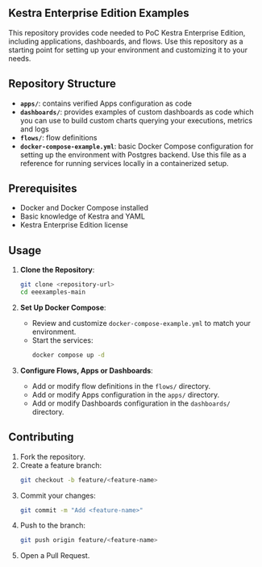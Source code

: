 ## Kestra Enterprise Edition Examples

This repository provides code needed to PoC Kestra Enterprise Edition, including applications, dashboards, and flows. Use this repository as a starting point for setting up your environment and customizing it to your needs.

## Repository Structure
- **`apps/`**: contains verified Apps configuration as code
- **`dashboards/`**: provides examples of custom dashboards as code which you can use to build custom charts querying your executions, metrics and logs
- **`flows/`**: flow definitions
- **`docker-compose-example.yml`**: basic Docker Compose configuration for setting up the environment with Postgres backend. Use this file as a reference for running services locally in a containerized setup.

## Prerequisites

- Docker and Docker Compose installed
- Basic knowledge of Kestra and YAML 
- Kestra Enterprise Edition license

## Usage

1. **Clone the Repository**:
   ```bash
   git clone <repository-url>
   cd eeexamples-main
   ```

2. **Set Up Docker Compose**:
   - Review and customize `docker-compose-example.yml` to match your environment.
   - Start the services:
     ```bash
     docker compose up -d
     ```

3. **Configure Flows, Apps or Dashboards**:
   - Add or modify flow definitions in the `flows/` directory.
   - Add or modify Apps configuration in the `apps/` directory.
   - Add or modify Dashboards configuration in the `dashboards/` directory.

## Contributing

1. Fork the repository.
2. Create a feature branch:
   ```bash
   git checkout -b feature/<feature-name>
   ```
3. Commit your changes:
   ```bash
   git commit -m "Add <feature-name>"
   ```
4. Push to the branch:
   ```bash
   git push origin feature/<feature-name>
   ```
5. Open a Pull Request.

